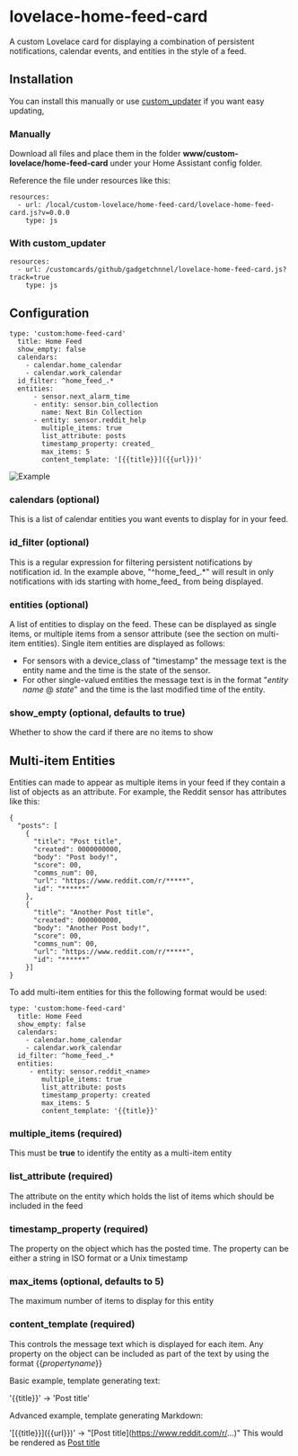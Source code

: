 # lovelace-home-feed-card
A custom Lovelace card for displaying a combination of persistent notifications, calendar events, and entities in the style of a feed.

## Installation

You can install this manually or use [custom_updater](https://github.com/custom-components/custom_updater) if you want easy updating,

### Manually
Download all files and place them in the folder **www/custom-lovelace/home-feed-card** under your Home Assistant config folder.

Reference the file under resources like this:

    resources:
      - url: /local/custom-lovelace/home-feed-card/lovelace-home-feed-card.js?v=0.0.0
        type: js

### With custom_updater
    resources:
      - url: /customcards/github/gadgetchnnel/lovelace-home-feed-card.js?track=true
        type: js

## Configuration

    type: 'custom:home-feed-card'
      title: Home Feed
      show_empty: false
      calendars:
        - calendar.home_calendar
        - calendar.work_calendar
      id_filter: ^home_feed_.*
      entities:
          - sensor.next_alarm_time
          - entity: sensor.bin_collection
            name: Next Bin Collection
          - entity: sensor.reddit_help
            multiple_items: true
            list_attribute: posts
            timestamp_property: created_
            max_items: 5
            content_template: '[{{title}}]({{url}})'

![Example](https://user-images.githubusercontent.com/2099542/53899297-d0abb580-4031-11e9-8357-ac45c71e95f5.png)

### calendars (optional)
This is a list of calendar entities you want events to display for in your feed.

### id_filter (optional)
This is a regular expression for filtering persistent notifications by notification id. In the example above, "^home_feed_.\*" will result in only notifications with ids starting with home_feed_ from being displayed.

### entities (optional)
A list of entities to display on the feed. These can be displayed as single items, or multiple items from a sensor attribute (see the section on multi-item entities).
Single item entities are displayed as follows:
* For sensors with a device_class of "timestamp" the message text is the entity name and the time is the state of the sensor.
* For other single-valued entities the message text is in the format "*entity name* @ *state*" and the time is the last modified time of the entity.

### show_empty (optional, defaults to true)
Whether to show the card if there are no items to show

## Multi-item Entities

Entities can made to appear as multiple items in your feed if they contain a list of objects as an attribute. For example, the Reddit sensor has attributes like this:

    {
      "posts": [
        {
          "title": "Post title",
          "created": 0000000000,
          "body": "Post body!",
          "score": 00,
          "comms_num": 00,
          "url": "https://www.reddit.com/r/*****",
          "id": "******"
        },
        {
          "title": "Another Post title",
          "created": 0000000000,
          "body": "Another Post body!",
          "score": 00,
          "comms_num": 00,
          "url": "https://www.reddit.com/r/*****",
          "id": "******"
        }]
    }
 
To add multi-item entities for this the following format would be used:

    type: 'custom:home-feed-card'
      title: Home Feed
      show_empty: false
      calendars:
        - calendar.home_calendar
        - calendar.work_calendar
      id_filter: ^home_feed_.*
      entities:
         - entity: sensor.reddit_<name>
            multiple_items: true
            list_attribute: posts
            timestamp_property: created
            max_items: 5
            content_template: '{{title}}'


### multiple_items (required)
This must be **true** to identify the entity as a multi-item entity

### list_attribute (required)
The attribute on the entity which holds the list of items which should be included in the feed

### timestamp_property (required)
The property on the object which has the posted time. The property can be either a string in ISO format or a Unix timestamp

### max_items (optional, defaults to 5)
The maximum number of items to display for this entity

### content_template (required)
This controls the message text which is displayed for each item. Any property on the object can be included as part of the text by using the format {{*propertyname*}}

Basic example, template generating text:

'{{title}}' -> 'Post title'

Advanced example, template generating Markdown:

'\[{{title}}\]({{url}})' -> "\[Post title\](https://www.reddit.com/r/...)"
This would be rendered as [Post title](https://www.reddit.com/r/...)



